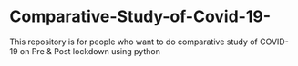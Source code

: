 # Comparative-Study-of-Covid-19-
This repository is for people who want to do comparative study of COVID-19 on Pre &amp; Post lockdown using python
